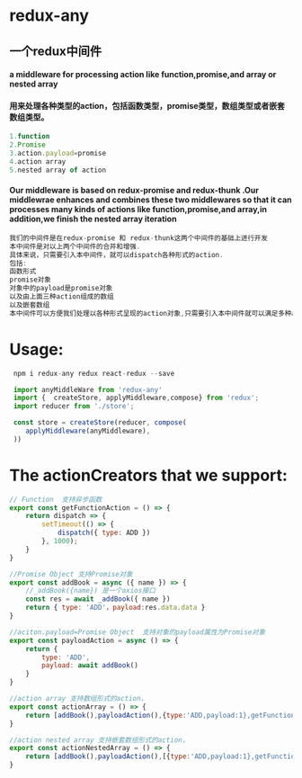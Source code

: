 # redux-any
## 一个redux中间件
#### a middleware for processing action like function,promise,and array or nested array
#### 用来处理各种类型的action，包括函数类型，promise类型，数组类型或者嵌套数组类型。
```javascript
1.function 
2.Promise
3.action.payload=promise
4.action array
5.nested array of action
```
#### Our middleware is based on redux-promise and redux-thunk .Our middlewrae enhances and combines these two middlewares so that it can processes many kinds of actions like function,promise,and array,in addition,we finish the nested array iteration
```javascript
我们的中间件是在redux-promise 和 redux-thunk这两个中间件的基础上进行开发
本中间件是对以上两个中间件的合并和增强.
具体来说，只需要引入本中间件，就可以dispatch各种形式的action.
包括:
函数形式
promise对象
对象中的payload是promise对象
以及由上面三种action组成的数组
以及嵌套数组 
本中间件可以方便我们处理以各种形式呈现的action对象,只需要引入本中间件就可以满足多种action类型需求。

```
# Usage:
```javascript
 npm i redux-any redux react-redux --save 
```

``` javascript
 import anyMiddleWare from 'redux-any'
 import {  createStore, applyMiddleware,compose} from 'redux';
 import reducer from './store';

 const store = createStore(reducer, compose(
    applyMiddleware(anyMiddleware),
 ))

```
# The actionCreators that we support:
``` javascript
// Function  支持异步函数
export const getFunctionAction = () => {
    return dispatch => {
        setTimeout(() => {
            dispatch({ type: ADD })
        }, 1000);
    }
}
```
```javascript
//Promise Object 支持Promise对象
export const addBook = async ({ name }) => {
    //_addBook({name}) 是一个axios接口
    const res = await _addBook({ name })
    return { type: 'ADD'，payload:res.data.data }
}
```
```javascript 
//aciton.payload=Promise Object  支持对象的payload属性为Promise对象
export const payloadAction = async () => {
    return {
        type: 'ADD',
        payload: await addBook()
    }
}
```
```javascript 
//action array 支持数组形式的action，
export const actionArray = () => {
    return [addBook(),payloadAction(),{type:'ADD,payload:1},getFunctionAction()]
}
```
```javascript 
//action nested array 支持嵌套数组形式的action，
export const actionNestedArray = () => {
    return [addBook(),payloadAction(),[{type:'ADD,payload:1},getFunctionAction()]]
}
```
